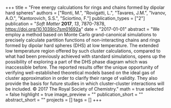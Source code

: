 +++
title = "Free energy calculations for rings and chains formed by dipolar hard spheres"
authors = ["Ronti, M.", "Rovigatti, L.", "Tavares, J.M.", "Ivanov, A.O.", "Kantorovich, S.S.", "Sciortino, F."]
publication_types = ["2"]
publication = "*Soft Matter* **2017**, *13*, 7870-7878, https://doi.org/10.1039/c7sm01692a"
date = "2017-01-01"
abstract = "We employ a method based on Monte Carlo grand-canonical simulations to precisely calculate partition functions of non-interacting chains and rings formed by dipolar hard spheres (DHS) at low temperature. The extended low temperature region offered by such cluster calculations, compared to what had been previously achieved with standard simulations, opens up the possibility of exploring a part of the DHS phase diagram which was inaccessible before. The reported results offer the unique opportunity of verifying well-established theoretical models based on the ideal gas of cluster approximation in order to clarify their range of validity. They also provide the basis for future studies in which cluster-cluster interactions will be included. © 2017 The Royal Society of Chemistry."
math = true
selected = false
highlight = true
image_preview = ""
publication_short = ""
abstract_short = ""
projects = []
tags = []
+++

